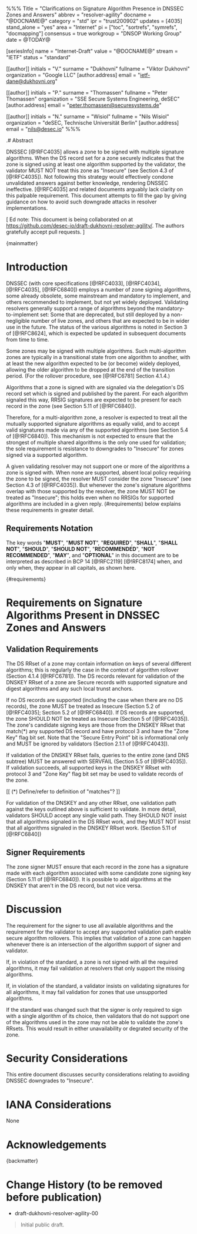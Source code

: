%%%
Title = "Clarifications on Signature Algorithm Presence in DNSSEC Zones and Answers"
abbrev = "resolver-agility"
docname = "@DOCNAME@"
category = "std"
ipr = "trust200902"
updates = [4035]
stand_alone = "yes"
area = "Internet"
pi = ["toc", "sortrefs", "symrefs", "docmapping"]
consensus = true
workgroup = "DNSOP Working Group"
date = @TODAY@

[seriesInfo]
name = "Internet-Draft"
value = "@DOCNAME@"
stream = "IETF"
status = "standard"

[[author]]
initials = "V."
surname = "Dukhovni"
fullname = "Viktor Dukhovni"
organization = "Google LLC"
[author.address]
 email = "ietf-dane@dukhovni.org"

[[author]]
initials = "P."
surname = "Thomassen"
fullname = "Peter Thomassen"
organization = "SSE Secure Systems Engineering, deSEC"
[author.address]
 email = "peter.thomassen@securesystems.de"

[[author]]
initials = "N."
surname = "Wisiol"
fullname = "Nils Wisiol"
organization = "deSEC, Technische Universität Berlin"
[author.address]
 email = "nils@desec.io"
%%%


.# Abstract

DNSSEC [@!RFC4035] allows a zone to be signed with multiple signature
algorithms.
When the DS record set for a zone securely indicates that the zone is
signed using at least one algorithm supported by the validator, the validator
MUST NOT treat this zone as "Insecure" (see Section 4.3 of [@!RFC4035]).
Not following this strategy would effectively condone unvalidated answers
against better knowledge, rendering DNSSEC ineffective.
[@!RFC4035] and related documents arguably lack clarity on this palpable
requirement.
This document attempts to fill the gap by giving guidance on how to avoid such
downgrade attacks in resolver implementations.

[ Ed note: This document is being collaborated on at
<https://github.com/desec-io/draft-dukhovni-resolver-agility/>.
The authors gratefully accept pull requests. ]

{mainmatter}

# Introduction

DNSSEC (with core specifications [@!RFC4033], [@!RFC4034], [@!RFC4035],
[@!RFC6840]) employs a number of zone signing algorithms, some already obsolete,
some mainstream and mandatory to implement, and others recommended to implement,
but not yet widely deployed.
Validating resolvers generally support a range of algorithms beyond the
mandatory-to-implement set: Some that are deprecated, but still deployed by a
non-negligible number of live zones, and others that are expected to be in wider
use in the future.
The status of the various algorithms is noted in Section 3 of [@!RFC8624], which
is expected be updated in subsequent documents from time to time.

Some zones may be signed with multiple algorithms.  Such multi-algorithm zones
are typically in a transitional state from one algorithm to another, with at
least the new algorithm expected to be (or become) widely deployed, allowing the
older algorithm to be dropped at the end of the transition period.
(For the rollover procedure, see [@!RFC6781] Section 4.1.4.)

Algorithms that a zone is signed with are signaled via the delegation's DS
record set which is signed and published by the parent.
For each algorithm signaled this way, RRSIG signatures are expected to be
present for each record in the zone (see Section 5.11 of [@!RFC6840]).

Therefore, for a multi-algorithm zone, a resolver is expected to treat all the
mutually supported signature algorithms as equally valid, and to accept valid
signatures made via any of the supported algorithms (see Section 5.4 of
[@!RFC6840]).
This mechanism is not expected to ensure that the strongest of multiple shared
algorithms is the only one used for validation; the sole requirement is
resistance to downgrades to "Insecure" for zones signed via a supported
algorithm.

A given validating resolver may not support one or more of the algorithms a zone
is signed with.
When none are supported, absent local policy requiring the zone to be signed,
the resolver MUST consider the zone "Insecure" (see Section 4.3 of [@!RFC4035]).
But whenever the zone's signature algorithms
overlap with those supported by the resolver, the zone MUST NOT be treated as
"Insecure"; this holds even when no RRSIGs for supported algorithms are included
in a given reply.
(#requirements) below explains these requirements in greater detail.


## Requirements Notation

The key words "**MUST**", "**MUST NOT**", "**REQUIRED**",
"**SHALL**", "**SHALL NOT**", "**SHOULD**", "**SHOULD NOT**",
"**RECOMMENDED**", "**NOT RECOMMENDED**", "**MAY**", and
"**OPTIONAL**" in this document are to be interpreted as described in
BCP 14 [@!RFC2119] [@!RFC8174] when, and only when, they appear in all
capitals, as shown here.


{#requirements}
# Requirements on Signature Algorithms Present in DNSSEC Zones and Answers

## Validation Requirements

The DS RRset of a zone may contain information on keys of several different algorithms;
this is regularly the case in the context of algorithm rollover (Section 4.1.4 [@!RFC6781]).
The DS records relevant for validation of the DNSKEY RRset of a zone are Secure records with supported signature and digest algorithms and any such local trunst anchors.

If no DS records are supported (including the case when there are no DS records), the zone MUST be treated as Insecure (Section 5.2 of [@!RFC4035]; Section 5.2 of [@!RFC6840]).
If DS records are supported, the zone SHOULD NOT be treated as Insecure (Section 5 of [@!RFC4035]). The zone's candidate signing keys are those from the DNSKEY RRset that match(*) any supported DS record and have protocol 3 and have the "Zone Key" flag bit set.
Note that the "Secure Entry Point" bit is informational only and MUST be ignored by validators (Section 2.1.1 of [@!RFC4043]).

If validation of the DNSKEY RRset fails, queries to the entire zone (and DNS subtree) MUST be answered with SERVFAIL (Section 5.5 of [@!RFC4035]).
If validation succeeds, all supported keys in the DNSKEY RRset with protocol 3 and "Zone Key" flag bit set may be used to validate records of the zone.

[[ (*) Define/refer to definition of "matches"? ]]

For validation of the DNSKEY and any other RRset, one validation path against the keys outlined above is sufficient to validate.
In more detail, validators SHOULD accept any single valid path.
They SHOULD NOT insist that all algorithms signaled in the DS RRset work, and they MUST NOT insist that all algorithms signaled in the DNSKEY RRset work. (Section 5.11 of [@!RFC6840])


## Signer Requirements

The zone signer MUST ensure that each record in the zone has a signature made with each algorithm associated with some candidate zone signing key (Section 5.11 of [@!RFC6840]).
It is possible to add algorithms at the DNSKEY that aren't in the DS record, but not vice versa. 



# Discussion

The requirement for the signer to use all available algorithms and the requirement for the validator to accept any supported validation path enable secure algorithm rollovers. This implies that validation of a zone can happen whenever there is an intersection of the algorithm support of signer and validator.

If, in violation of the standard, a zone is not signed with all the required algorithms, it may fail validation at resolvers that only support the missing algorithms.

If, in violation of the standard, a validator insists on validating signatures for all algorithms, it may fail validation for zones that use unsupported algorithms.

If the standard was changed such that the signer is only required to sign with a single algorithm of its choice, then validators that do not support one of the algorithms used in the zone may not be able to validate the zone's RRsets. This would result in either unavailability or degrated security of the zone.


# Security Considerations

This entire document discusses security considerations relating to avoiding
DNSSEC downgrades to "Insecure".

# IANA Considerations

None

# Acknowledgements


{backmatter}


# Change History (to be removed before publication)

* draft-dukhovni-resolver-agility-00

> Initial public draft.

